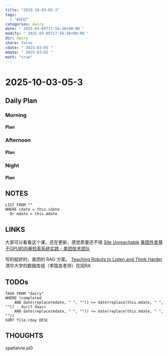 ```yaml
---
title: "2025-10-03-05-3"
tags:
  - "#日记"
categories: dairy
date: " 2025-03-05T17:56:30+08:00 "
modify: " 2025-03-05T17:56:30+08:00 "
dir: dairy
share: false
cdate: " 2025-03-05 "
mdate: " 2025-03-05 "
math: "true"
---
```


# 2025-10-03-05-3

## Daily Plan

### Morning

#### Plan

### Afternoon

#### Plan

### Night

#### Plan

## NOTES

```dataview
LIST FROM "" 
WHERE cdate = this.cdate
  Or mdate = this.mdate
```

## LINKS
大家可以看看这个课，还在更新，感觉质量还不错
[Site Unreachable](https://huggingface.co/learn/agents-course/unit0/introduction)
[美团外卖基于GPU的向量检索系统实践 - 美团技术团队](https://tech.meituan.com/2024/04/11/gpu-vector-retrieval-system-practice.html)

写的挺好的，美团的 RAG 方案。
[Teaching Robots to Listen and Think Harder](https://www.physicalintelligence.company/research/hirobot)
清华大学的数据库组（李国良老师）在招RA
## TODOs

```dataview
TASK FROM "dairy" 
WHERE !completed 
	AND date(replace(mdate, " ", "")) >= date(replace(this.mdate, " ", "")) - dur(7 days) 
	AND date(replace(mdate, " ", "")) <= date(replace(this.mdate, " ", ""))
SORT file.cday DESC
```

## THOUGHTS
spatialvla
pi0